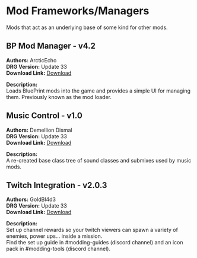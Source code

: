# Mod Frameworks/Managers
Mods that act as an underlying base of some kind for other mods.

<!-- mod list -->

## BP Mod Manager - v4.2
**Authors:** ArcticEcho  
**DRG Version:** Update 33  
**Download Link:** [Download](https://github.com/ArcticEcho/DRG-Mods/raw/720009de925fb84a514f56c27959bc9011d2de9f/Framework/BP%20Mod%20Manager%20-%20V4.2%20_P.pak)  

**Description:**  
Loads BluePrint mods into the game and provides a simple UI for managing them. Previously known as the mod loader.

## Music Control - v1.0
**Authors:** Demellion Dismal  
**DRG Version:** Update 33  
**Download Link:** [Download](https://github.com/ArcticEcho/DRG-Mods/raw/9ed28a5e7f8cfa6b0d58d2a24f1e611e6820ce9b/Framework/Music%20Control%20-%20V1.0.zip)  

**Description:**  
A re-created base class tree of sound classes and submixes used by music mods.

## Twitch Integration - v2.0.3
**Authors:** GoldBl4d3  
**DRG Version:** Update 33  
**Download Link:** [Download](https://github.com/ArcticEcho/DRG-Mods/raw/830dd532a073f14f66f5416f2a678e849e572faf/Framework/Twitch%20Integration%20-%20V2.0.3.zip)  

**Description:**  
Set up channel rewards so your twitch viewers can spawn a variety of enemies, power ups... inside a mission.  
Find the set up guide in #modding-guides (discord channel) and an icon pack in #modding-tools (discord channel).